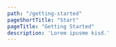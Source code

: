 ```yaml
---
path: "/getting-started"
pageShortTitle: "Start"
pageTitle: "Getting Started"
description: 'Lorem ipusme kisd.'
---
```

